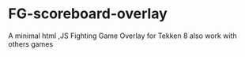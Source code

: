 # FG-scoreboard-overlay
A minimal html ,JS Fighting Game Overlay for Tekken 8 also work with others games
